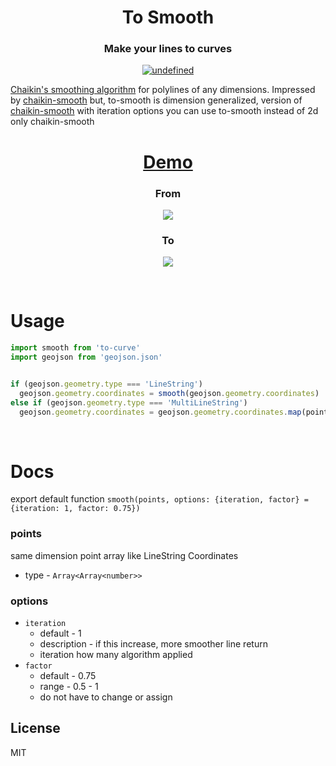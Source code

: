 <h1 align="center">To Smooth</h1>
<h3 align="center">
Make your lines to curves</h3>
<p align="center">
 <a href="https://lgtm.com/projects/g/seonglae/to-smooth/context:javascript"><img alt="undefined" src="https://img.shields.io/lgtm/grade/javascript/g/seonglae/to-smooth.svg?logo=lgtm&logoWidth=18"/>
 </a>
<p>

[Chaikin's smoothing algorithm](http://www.idav.ucdavis.edu/education/CAGDNotes/Chaikins-Algorithm/Chaikins-Algorithm.html) for polylines of any dimensions.
Impressed by [chaikin-smooth](https://github.com/Jam3/chaikin-smooth) but, to-smooth is dimension generalized, version of [chaikin-smooth](https://github.com/Jam3/chaikin-smooth) with iteration options
you can use to-smooth instead of 2d only chaikin-smooth

 
 
<h1 align="center"><a href="https://openlayers.org/en/latest/examples/chaikin.html">Demo</a></h1>

<h3 align="center">
From</h3>

<p align="center">
 <img src="https://user-images.githubusercontent.com/27716524/123362217-4e04e680-d5ab-11eb-842d-4fe9d586bbe1.png"/>
 </img>
<p>


<h3 align="center">
To
</h3>
<p align="center">
 <img src="https://user-images.githubusercontent.com/27716524/123362234-51986d80-d5ab-11eb-95ec-f748cdb5f822.png"/>
 </img>
<p>
 
<br/>
 
# Usage
```js
import smooth from 'to-curve'
import geojson from 'geojson.json'


if (geojson.geometry.type === 'LineString')
  geojson.geometry.coordinates = smooth(geojson.geometry.coordinates)
else if (geojson.geometry.type === 'MultiLineString')
  geojson.geometry.coordinates = geojson.geometry.coordinates.map(points => smooth(points))
```

<br/>
 
# Docs
export default function
`smooth(points, options: {iteration, factor} = {iteration: 1, factor: 0.75})`


### points
same dimension point array like LineString Coordinates

- type - `Array<Array<number>>`

### options
- `iteration`
  - default - 1
  - description - if this increase, more smoother line return
  - iteration how many algorithm applied
- `factor`
  - default - 0.75
  - range - 0.5 - 1
  - do not have to change or assign



## License

MIT

